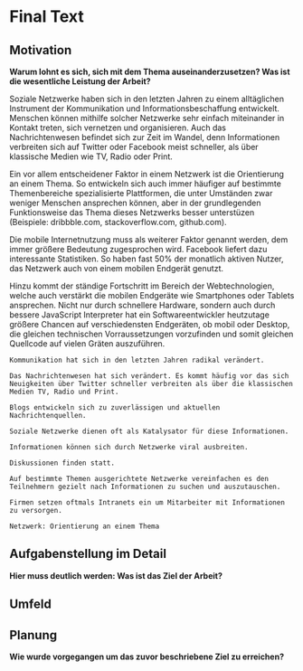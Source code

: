 # Final Text

## Motivation

**Warum lohnt es sich, sich mit dem Thema auseinanderzusetzen? Was ist die wesentliche Leistung der Arbeit?**

Soziale Netzwerke haben sich in den letzten Jahren zu einem alltäglichen Instrument der Kommunikation und Informationsbeschaffung entwickelt. Menschen können mithilfe solcher Netzwerke sehr einfach miteinander in Kontakt treten, sich vernetzen und organisieren. 
Auch das Nachrichtenwesen befindet sich zur Zeit im Wandel, denn Informationen verbreiten sich auf Twitter oder Facebook meist schneller, als über klassische Medien wie TV, Radio oder Print.

Ein vor allem entscheidener Faktor in einem Netzwerk ist die Orientierung an einem Thema. So entwickeln sich auch immer häufiger auf bestimmte Themenbereiche spezialisierte Plattformen, die unter Umständen zwar weniger Menschen ansprechen können, aber in der grundlegenden Funktionsweise das Thema dieses Netzwerks besser unterstüzen (Beispiele: dribbble.com, stackoverflow.com, github.com). 

Die mobile Internetnutzung muss als weiterer Faktor genannt werden, dem immer größere Bedeutung zugesprochen wird. Facebook liefert dazu interessante Statistiken. So haben fast 50% der monatlich aktiven Nutzer, das Netzwerk auch von einem mobilen Endgerät genutzt.
 
Hinzu kommt der ständige Fortschritt im Bereich der Webtechnologien, welche auch verstärkt die mobilen Endgeräte wie Smartphones oder Tablets ansprechen. Nicht nur durch schnellere Hardware, sondern auch durch bessere JavaScript Interpreter hat ein Softwareentwickler heutzutage größere Chancen auf verschiedensten Endgeräten, ob mobil oder Desktop, die gleichen technischen Vorraussetzungen vorzufinden und somit gleichen Quellcode auf vielen Gräten auszuführen.

    Kommunikation hat sich in den letzten Jahren radikal verändert.

    Das Nachrichtenwesen hat sich verändert. Es kommt häufig vor das sich Neuigkeiten über Twitter schneller verbreiten als über die klassischen Medien TV, Radio und Print.

    Blogs entwickeln sich zu zuverlässigen und aktuellen Nachrichtenquellen.

    Soziale Netzwerke dienen oft als Katalysator für diese Informationen.

    Informationen können sich durch Netzwerke viral ausbreiten.

    Diskussionen finden statt.

    Auf bestimmte Themen ausgerichtete Netzwerke vereinfachen es den Teilnehmern gezielt nach Informationen zu suchen und auszutauschen.

    Firmen setzen oftmals Intranets ein um Mitarbeiter mit Informationen zu versorgen.

    Netzwerk: Orientierung an einem Thema
## Aufgabenstellung im Detail
**Hier muss deutlich werden: Was ist das Ziel der Arbeit?**

## Umfeld

## Planung
**Wie wurde vorgegangen um das zuvor beschriebene Ziel zu erreichen?**
